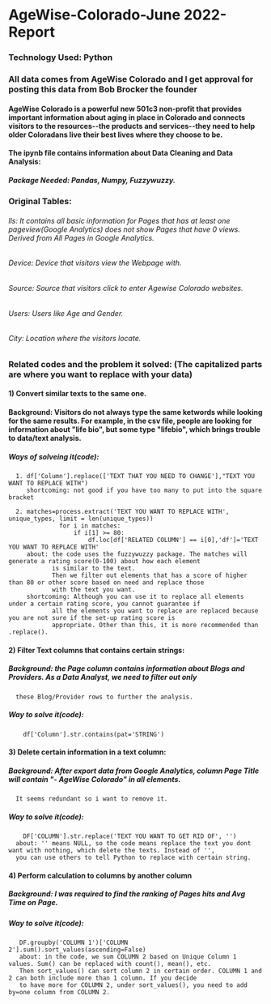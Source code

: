 # AgeWise-Colorado-June 2022-Report
### Technology Used: Python
### All data comes from AgeWise Colorado and I get approval for posting this data from Bob Brocker the founder

#### AgeWise Colorado is a powerful new 501c3 non-profit that provides important information about aging in place in Colorado and connects visitors to the resources--the products and services--they need to help older Coloradans live their best lives where they choose to be. 

#### The ipynb file contains information about Data Cleaning and Data Analysis:
##### Package Needed: Pandas, Numpy, Fuzzywuzzy.

### Original Tables:
###### lls: It contains all basic information for Pages that has at least one pageview(Google Analytics) does not show Pages that have 0 views. Derived from All Pages in Google Analytics.
###### Device: Device that visitors view the Webpage with.
###### Source: Source that visitors click to enter Agewise Colorado websites.
###### Users: Users like Age and Gender.
###### City: Location where the visitors locate.

### Related codes and the problem it solved: (The capitalized parts are where you want to replace with your data)
#### 1) Convert similar texts to the same one.
#### Background: Visitors do not always type the same ketwords while looking for the same results. For example, in the csv file, people are looking for information      about "life bio", but some type "lifebio", which brings trouble to data/text analysis.
##### Ways of solveing it(code): 
      1. df['Column'].replace(['TEXT THAT YOU NEED TO CHANGE'],"TEXT YOU WANT TO REPLACE WITH")
         shortcoming: not good if you have too many to put into the square bracket
          
      2. matches=process.extract('TEXT YOU WANT TO REPLACE WITH', unique_types, limit = len(unique_types))
                  for i in matches:
                      if i[1] >= 80:
                          df.loc[df['RELATED COLUMN'] == i[0],'df']='TEXT YOU WANT TO REPLACE WITH'
         about: the code uses the fuzzywuzzy package. The matches will generate a rating score(0-100) about how each element 
                is similar to the text.
                Then we filter out elements that has a score of higher than 80 or other score based on need and replace those 
                with the text you want.
         shortcoming: Although you can use it to replace all elements under a certain rating score, you cannot guarantee if 
                all the elements you want to replace are replaced because you are not sure if the set-up rating score is 
                appropriate. Other than this, it is more recommended than .replace().
#### 2) Filter Text columns that contains certain strings:
##### Background: the Page column contains information about Blogs and Providers. As a Data Analyst, we need to filter out only 
      these Blog/Provider rows to further the analysis.
##### Way to solve it(code):
        df['Column'].str.contains(pat='STRING')
        
#### 3) Delete certain information in a text column:
##### Background: After export data from Google Analytics, column Page Title will contain "- AgeWise Colorado" in all elements. 
      It seems redundant so i want to remove it.
##### Way to solve it(code):
        DF['COLUMN'].str.replace('TEXT YOU WANT TO GET RID OF', '')
      about: '' means NULL, so the code means replace the text you dont want with nothing, which delete the texts. Instead of '', 
      you can use others to tell Python to replace with certain string.
      
#### 4) Perform calculation to columns by another column
##### Background: I was required to find the ranking of Pages hits and Avg Time on Page.
##### Way to solve it(code):
       DF.groupby('COLUMN 1')['COLUMN 2'].sum().sort_values(ascending=False)
       about: in the code, we sum COLUMN 2 based on Unique Column 1 values. Sum() can be replaced with count(), mean(), etc. 
       Then sort_values() can sort column 2 in certain order. COLUMN 1 and 2 can both include more than 1 column. If you decide 
       to have more for COLUMN 2, under sort_values(), you need to add by=one column from COLUMN 2.
